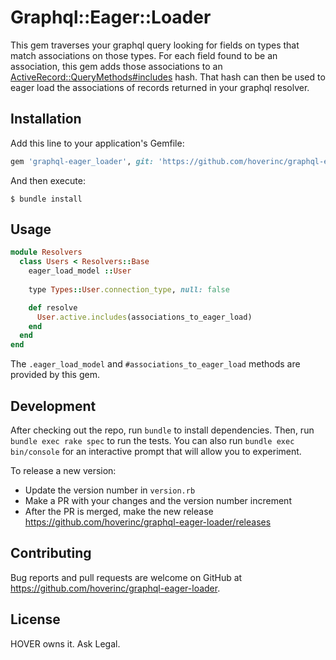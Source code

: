 # Graphql::Eager::Loader

This gem traverses your graphql query looking for fields on types that match
associations on those types. For each field found to be an association, this
gem adds those associations to an [ActiveRecord::QueryMethods#includes](https://api.rubyonrails.org/classes/ActiveRecord/QueryMethods.html#method-i-includes) hash. That hash can then be used to 
eager load the associations of records returned in your graphql resolver. 

## Installation

Add this line to your application's Gemfile:

```ruby
gem 'graphql-eager_loader', git: 'https://github.com/hoverinc/graphql-eager_loader.git'
```

And then execute:

    $ bundle install

## Usage

```ruby
module Resolvers
  class Users < Resolvers::Base
    eager_load_model ::User
    
    type Types::User.connection_type, null: false

    def resolve
      User.active.includes(associations_to_eager_load)
    end
  end
end
```

The `.eager_load_model` and `#associations_to_eager_load` methods are provided by this gem. 

## Development

After checking out the repo, run `bundle` to install dependencies. Then, run `bundle exec rake spec` to run the tests. You can also run `bundle exec bin/console` for an interactive prompt that will allow you to experiment.

To release a new version:

- Update the version number in `version.rb`
- Make a PR with your changes and the version number increment
- After the PR is merged, make the new release https://github.com/hoverinc/graphql-eager-loader/releases

## Contributing

Bug reports and pull requests are welcome on GitHub at https://github.com/hoverinc/graphql-eager-loader.


## License

HOVER owns it. Ask Legal. 
